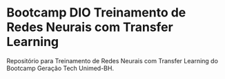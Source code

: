 # Bootcamp DIO Treinamento de Redes Neurais com Transfer Learning

Repositório para Treinamento de Redes Neurais com Transfer Learning do Bootcamp Geração Tech Unimed-BH.

